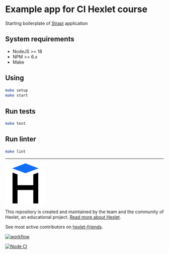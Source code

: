 # Example app for CI Hexlet course

Starting boilerplate of [Strapi](https://strapi.io/) application

## System requirements

* NodeJS >= 18
* NPM >= 6.x
* Make

## Using

```sh
make setup
make start
```

## Run tests

```sh
make test
```

## Run linter

```sh
make lint
```

---

[![Hexlet Ltd. logo](https://raw.githubusercontent.com/Hexlet/assets/master/images/hexlet_logo128.png)](https://hexlet.io/?utm_source=github&utm_medium=link&utm_campaign=hexlet-ci-app)

This repository is created and maintained by the team and the community of Hexlet, an educational project. [Read more about Hexlet](https://hexlet.io/?utm_source=github&utm_medium=link&utm_campaign=hexlet-ci-app).

See most active contributors on [hexlet-friends](https://friends.hexlet.io/).

[![workflow](https://github.com/alekseiparygin/hexlet-ci-app/actions/workflows/workflow.yml/badge.svg)](https://github.com/alekseiparygin/hexlet-ci-app/actions/workflows/workflow.yml)

[![Node CI](https://github.com/alekseiparygin/hexlet-ci-app/actions/workflows/workflow.yml/badge.svg)](https://github.com/alekseiparygin/hexlet-ci-app/actions/workflows/workflow.yml)
